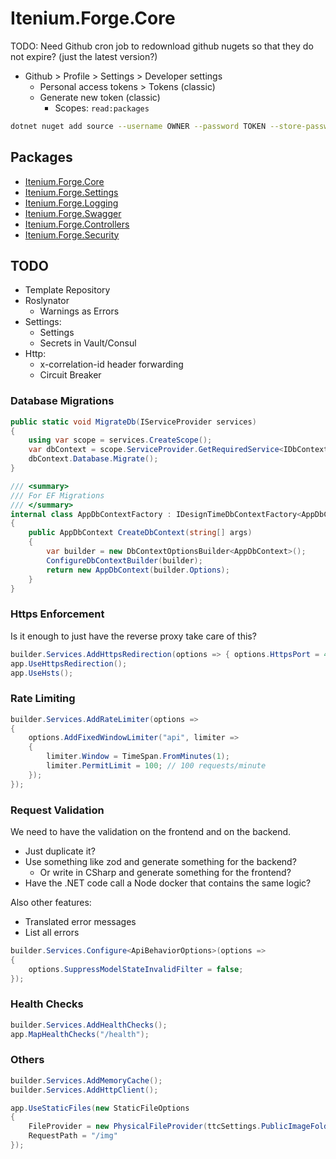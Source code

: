 Itenium.Forge.Core
==================

TODO: Need Github cron job to redownload github nugets so that they do not expire? (just the latest version?)


- Github > Profile > Settings > Developer settings
  - Personal access tokens > Tokens (classic)
  - Generate new token (classic)
    - Scopes: `read:packages`


```sh
dotnet nuget add source --username OWNER --password TOKEN --store-password-in-clear-text --name itenium "https://nuget.pkg.github.com/Itenium-Forge/index.json"
```


## Packages

- [Itenium.Forge.Core](./Itenium.Forge.Core/README.md)
- [Itenium.Forge.Settings](./Itenium.Forge.Settings/README.md)
- [Itenium.Forge.Logging](./Itenium.Forge.Logging/README.md)
- [Itenium.Forge.Swagger](./Itenium.Forge.Swagger/README.md)
- [Itenium.Forge.Controllers](./Itenium.Forge.Controllers/README.md)
- [Itenium.Forge.Security](./Itenium.Forge.Security/README.md)


## TODO

- Template Repository
- Roslynator
  - Warnings as Errors
- Settings:
  - Settings 
  - Secrets in Vault/Consul
- Http:
  - x-correlation-id header forwarding
  - Circuit Breaker



### Database Migrations

```cs
public static void MigrateDb(IServiceProvider services)
{
    using var scope = services.CreateScope();
    var dbContext = scope.ServiceProvider.GetRequiredService<IDbContext>();
    dbContext.Database.Migrate();
}

/// <summary>
/// For EF Migrations
/// </summary>
internal class AppDbContextFactory : IDesignTimeDbContextFactory<AppDbContext>
{
    public AppDbContext CreateDbContext(string[] args)
    {
        var builder = new DbContextOptionsBuilder<AppDbContext>();
        ConfigureDbContextBuilder(builder);
        return new AppDbContext(builder.Options);
    }
}
```


### Https Enforcement

Is it enough to just have the reverse proxy take care of this?

```cs
builder.Services.AddHttpsRedirection(options => { options.HttpsPort = 443; });
app.UseHttpsRedirection();
app.UseHsts();
```

### Rate Limiting

```cs
builder.Services.AddRateLimiter(options =>
{
    options.AddFixedWindowLimiter("api", limiter =>
    {
        limiter.Window = TimeSpan.FromMinutes(1);
        limiter.PermitLimit = 100; // 100 requests/minute
    });
});
```

### Request Validation

We need to have the validation on the frontend and on the backend.
- Just duplicate it?
- Use something like zod and generate something for the backend?
  - Or write in CSharp and generate something for the frontend?
- Have the .NET code call a Node docker that contains the same logic?

Also other features:
- Translated error messages
- List all errors


```cs
builder.Services.Configure<ApiBehaviorOptions>(options =>
{
    options.SuppressModelStateInvalidFilter = false;
});
```


### Health Checks

```cs
builder.Services.AddHealthChecks();
app.MapHealthChecks("/health");
```


### Others

```cs
builder.Services.AddMemoryCache();
builder.Services.AddHttpClient();

app.UseStaticFiles(new StaticFileOptions
{
    FileProvider = new PhysicalFileProvider(ttcSettings.PublicImageFolder),
    RequestPath = "/img"
});
```

